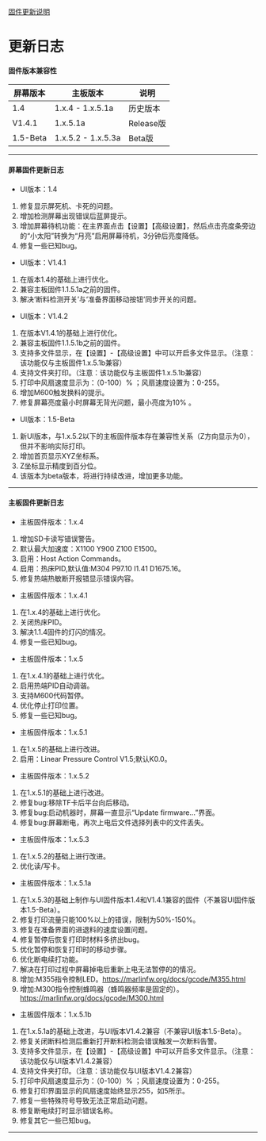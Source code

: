 [固件更新说明](https://github.com/NARUTOfzr/Neptune_3_Pro_Plus_Max)

# 更新日志
#### 固件版本兼容性
| 屏幕版本      |      主板版本            |          说明           |
|------------|-------------------------------------|------------|
| 1.4       |      1.x.4 - 1.x.5.1a          |   历史版本      |
| V1.4.1       |      1.x.5.1a          |   Release版  |
| 1.5-Beta  |      1.x.5.2 - 1.x.5.3a           |  Beta版   |


---
#### 屏幕固件更新日志    
- UI版本：1.4    
1. 修复显示屏死机、卡死的问题。    
2. 增加检测屏幕出现错误后蓝屏提示。    
3. 增加屏幕待机功能：在主界面点击【设置】【高级设置】，然后点击亮度条旁边的“小太阳”转换为“月亮”启用屏幕待机，3分钟后亮度降低。    
4. 修复一些已知bug。    

- UI版本：V1.4.1
1. 在版本1.4的基础上进行优化。  
2. 兼容主板固件1.1.5.1a之前的固件。 
3. 解决‘断料检测开关’与‘准备界面移动按钮’同步开关的问题。   

- UI版本：V1.4.2
1. 在版本V1.4.1的基础上进行优化。  
2. 兼容主板固件1.1.5.1b之前的固件。 
3. 支持多文件显示，在【设置】-【高级设置】中可以开启多文件显示。（注意：该功能仅与主板固件1.x.5.1b兼容）
4. 支持文件夹打印。（注意：该功能仅与主板固件1.x.5.1b兼容）
5. 打印中风扇速度显示为：（0-100）% ；风扇速度设置为：0-255。  
6. 增加M600触发换料的提示。
7. 修复屏幕亮度最小时屏幕无背光问题，最小亮度为10% 。



- UI版本：1.5-Beta    
1. 新UI版本，与1.x.5.2以下的主板固件版本存在兼容性关系（Z方向显示为0），但并不影响实际打印。    
2. 增加首页显示XYZ坐标系。    
3. Z坐标显示精度到百分位。    
4. 该版本为beta版本，将进行持续改进，增加更多功能。   

---
#### 主板固件更新日志    

- 主板固件版本：1.x.4    
1. 增加SD卡读写错误警告。    
2. 默认最大加速度：X1100 Y900 Z100 E1500。    
3. 启用：Host Action Commands。    
4. 启用：热床PID,默认值:M304 P97.10 I1.41 D1675.16。    
5. 修复热端热敏断开报错显示错误内容。    

- 主板固件版本：1.x.4.1    
1. 在1.x.4的基础上进行优化。    
2. 关闭热床PID。    
3. 解决1.1.4固件的灯闪的情况。    
4. 修复一些已知bug。    

- 主板固件版本：1.x.5    
1. 在1.x.4.1的基础上进行优化。    
2. 启用热端PID自动调谐。    
3. 支持M600代码暂停。    
4. 优化停止打印位置。    
5. 修复一些已知bug。    

- 主板固件版本：1.x.5.1    
1. 在1.x.5的基础上进行改进。    
2. 启用：Linear Pressure Control V1.5;默认K0.0。    

- 主板固件版本：1.x.5.2    
1. 在1.x.5.1的基础上进行改进。     
2. 修复bug:移除TF卡后平台向后移动。    
3. 修复bug:启动机器时，屏幕一直显示“Update firmware...”界面。    
4. 修复bug:屏幕断电，再次上电后文件选择列表中的文件丢失。    

- 主板固件版本：1.x.5.3    
1. 在1.x.5.2的基础上进行改进。    
2. 优化读/写卡。    

- 主板固件版本：1.x.5.1a     
1. 在1.x.5.3的基础上制作与UI固件版本1.4和V1.4.1兼容的固件（不兼容UI固件版本1.5-Beta）。    
2. 修复打印流量只能100%以上的错误，限制为50%-150%。 
3. 修复在准备界面的进退料的速度设置问题。   
4. 修复暂停后恢复打印时材料多挤出bug。  
5. 优化暂停和恢复打印时的移动步骤。 
6. 优化断电续打功能。   
7. 解决在打印过程中屏幕掉电后重新上电无法暂停的的情况。   
8. 增加:M355指令控制LED。https://marlinfw.org/docs/gcode/M355.html    
9. 增加:M300指令控制蜂鸣器（蜂鸣器频率是固定的）。https://marlinfw.org/docs/gcode/M300.html  

- 主板固件版本：1.x.5.1b     
1. 在1.x.5.1a的基础上改进，与UI版本V1.4.2兼容（不兼容UI版本1.5-Beta）。    
2. 修复关闭断料检测后重新打开断料检测会错误触发一次断料告警。 
3. 支持多文件显示，在【设置】-【高级设置】中可以开启多文件显示。（注意：该功能仅与UI版本V1.4.2兼容）  
4. 支持文件夹打印。（注意：该功能仅与UI版本V1.4.2兼容）  
5. 打印中风扇速度显示为：（0-100）% ；风扇速度设置为：0-255。 
6. 修复打印界面显示的风扇速度始终显示255，如5所示。   
7. 修复一些特殊符号导致无法正常启动问题。   
8. 修复断电续打时显示错误名称。    
9. 修复其它一些已知bug。  


---
